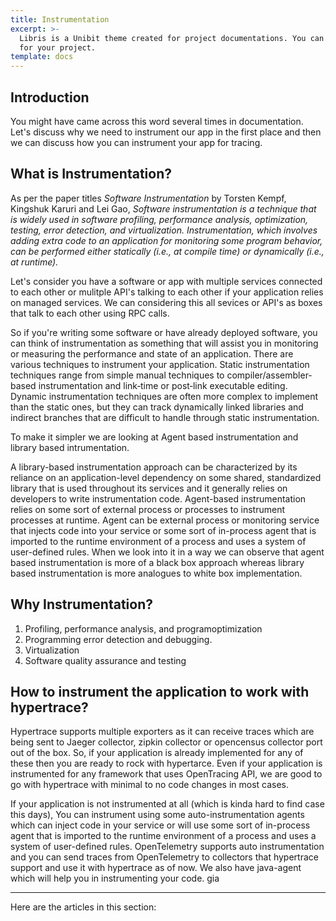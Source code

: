 ```yaml
---
title: Instrumentation
excerpt: >-
  Libris is a Unibit theme created for project documentations. You can use it
  for your project.
template: docs
---
```

## Introduction
You might have came across this word several times in documentation. Let's discuss why we need to instrument our app in the first place and then we can discuss how you can instrument your app for tracing. 

## What is Instrumentation?
As per the paper titles *Software Instrumentation* by Torsten Kempf, Kingshuk Karuri
and Lei Gao, *Software instrumentation is a technique that is widely used in software profiling, performance analysis, optimization, testing, error detection, and virtualization. Instrumentation, which involves adding extra code to an application for monitoring some program behavior, can be performed either statically (i.e., at compile time) or dynamically (i.e., at runtime).*

Let's consider you have a software or app with multiple services connected to each other or mulitple API's talking to each other if your application relies on managed services. We can considering this all sevices or API's as boxes that talk to each other using RPC calls. 

So if you're writing some software or have already deployed software, you can think of instrumentation as something that will assist you in monitoring or measuring the performance and state of an application. There are various techniques to instrument your application. Static instrumentation techniques range from simple manual techniques to compiler/assembler‐based instrumentation and link‐time or post‐link executable editing. Dynamic instrumentation techniques are often more complex to implement than the static ones, but they can track dynamically linked libraries and indirect branches that are difficult to handle through static instrumentation.

To make it simpler we are looking at Agent based instrumentation and library based intrumentation. 

A library-based instrumentation approach can be characterized by its reliance on an application-level dependency on some shared, standardized library that is used throughout its services and it generally relies on developers to write instrumentation code. Agent-based instrumentation relies on some sort of external process or processes to instrument processes at runtime. Agent can be external process or monitoring service that injects code into your service or some sort of in-process agent that is imported to the runtime environment of a process and uses a system of user-defined rules. When we look into it in a way we can observe that agent based instrumentation is more of a black box approach whereas library based instrumentation is more analogues to white box implementation. 

## Why Instrumentation?
1. Profiling, performance analysis, and programoptimization
2. Programming error detection and debugging.
3. Virtualization
4. Software quality assurance and testing

## How to instrument the application to work with hypertrace?
Hypertrace supports multiple exporters as it can receive traces which are being sent to Jaeger collector, zipkin collector or opencensus collector port out of the box. So, if your application is already implemented for any of these then you are ready to rock with hypertarce. Even if your application is instrumented for any framework that uses OpenTracing API, we are good to go with hypertrace with minimal to no code changes in most cases. 

If your application is not instrumented at all (which is kinda hard to find case this days), You can instrument using some auto-instrumentation agents which can inject code in your service or will use some sort of in-process agent that is imported to the runtime environment of a process and uses a system of user-defined rules. OpenTelemetry supports auto instrumentation and you can send traces from OpenTelemetry to collectors that hypertrace support and use it with hypertrace as of now. We also have java-agent which will help you in instrumenting your code. 
gia
***

Here are the articles in this section:
